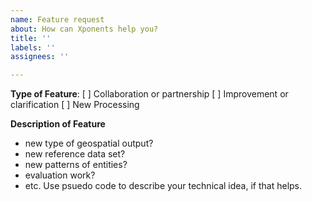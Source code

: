 ```yaml
---
name: Feature request
about: How can Xponents help you?
title: ''
labels: ''
assignees: ''

---
```


**Type of Feature**:
[ ] Collaboration or partnership
[ ] Improvement or clarification
[ ] New Processing 

**Description of Feature** 

* new type of geospatial output?
* new reference data set?
* new patterns of entities?
* evaluation work?
* etc.  Use psuedo code to describe your technical idea, if that helps.
